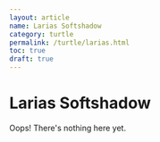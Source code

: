 ```yaml
---
layout: article
name: Larias Softshadow
category: turtle
permalink: /turtle/larias.html
toc: true
draft: true
---
```


# Larias Softshadow

Oops! There's nothing here yet.
